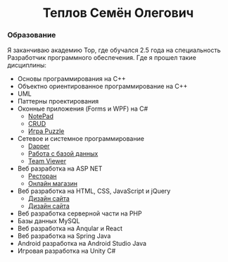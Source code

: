 <h1 align="center">Теплов Семён Олегович</h1>
<div>
  <h3>Образование</h3>
  <p>Я заканчиваю академию Top, где обучался 2.5 года на специальность Разработчик программного обеспечения. Где я прошел такие дисциплины: </p>
  <ul>
    <li>Основы программирования на C++</li>
    <li>Объектно ориентированное программирование на C++</li>
    <li>UML</li>
    <li>Паттерны проектирования</li>
    <li>Оконные приложения (Forms и WPF) на C#
      <ul>
        <li><a href="https://github.com/SemenTeplov/Forms_NotePad.git">NotePad</a></li>
        <li><a href="https://github.com/SemenTeplov/WPF_CRUD.git">CRUD</a></li>
        <li><a href="https://github.com/SemenTeplov/WPF_Puzzle.git">Игра Puzzle</a></li>
      </ul>
    </li>
    <li>Сетевое и системное программирование
      <ul>
        <li><a href="https://github.com/SemenTeplov/NetProgram_Dapper.git">Dapper</a></li>
        <li><a href="https://github.com/SemenTeplov/NetProgram_WorkWithDB.git">Работа с базой данных</a></li>
        <li><a href="https://github.com/SemenTeplov/NetProgram_WpfTeamViewer_v2.git">Team Viewer</a></li>
      </ul>
    </li>
    <li>Веб разработка на ASP NET
      <ul>
        <li><a href="https://github.com/SemenTeplov/Restaurant.git">Ресторан</a></li>
        <li><a href="https://github.com/SemenTeplov/ASP_OnlineShop.git">Онлайн магазин</a></li>
      </ul>
    </li>
    <li>Веб разработка на HTML, CSS, JavaScript и jQuery
      <ul>
        <li><a href="https://github.com/SemenTeplov/Frontend_SiteDesign.git">Дизайн сайта</a></li>
        <li><a href="https://github.com/SemenTeplov/Frontend_SiteDesign.git">Дизайн сайта</a></li>
      </ul>
    </li>
    <li>Веб разработка серверной части на PHP</li>
    <li>Базы данных MySQL</li>
    <li>Веб разработка на Anqular и React</li>
    <li>Веб разработка на Spring Java</li>
    <li>Android разработка на Android Studio Java</li>
    <li>Игровая разработка на Unity C#</li>
  </ul>
</div>
